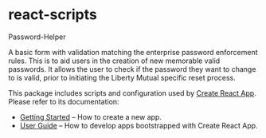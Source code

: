 # react-scripts

Password-Helper

A basic form with validation matching the enterprise password enforcement rules. This is to aid users in the creation of
new memorable valid passwords. It allows the user to check if the password they want to change to is valid, prior to
initiating the Liberty Mutual specific reset process.

This package includes scripts and configuration used by [Create React App](https://github.com/facebookincubator/create-react-app).<br>
Please refer to its documentation:

* [Getting Started](https://github.com/facebookincubator/create-react-app/blob/master/README.md#getting-started) – How to create a new app.
* [User Guide](https://github.com/facebookincubator/create-react-app/blob/master/packages/react-scripts/template/README.md) – How to develop apps bootstrapped with Create React App.
